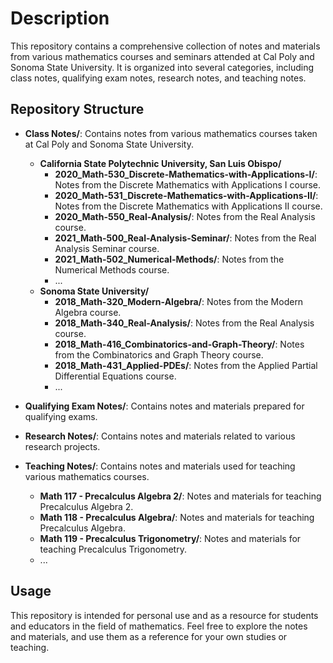 # Description

This repository contains a comprehensive collection of notes and materials from various mathematics courses and seminars attended at Cal Poly and Sonoma State University. It is organized into several categories, including class notes, qualifying exam notes, research notes, and teaching notes.

## Repository Structure

- **Class Notes/**: Contains notes from various mathematics courses taken at Cal Poly and Sonoma State University.
  - **California State Polytechnic University, San Luis Obispo/**
    - **2020_Math-530_Discrete-Mathematics-with-Applications-I/**: Notes from the Discrete Mathematics with Applications I course.
    - **2020_Math-531_Discrete-Mathematics-with-Applications-II/**: Notes from the Discrete Mathematics with Applications II course.
    - **2020_Math-550_Real-Analysis/**: Notes from the Real Analysis course.
    - **2021_Math-500_Real-Analysis-Seminar/**: Notes from the Real Analysis Seminar course.
    - **2021_Math-502_Numerical-Methods/**: Notes from the Numerical Methods course.
    - ...
  - **Sonoma State University/**
    - **2018_Math-320_Modern-Algebra/**: Notes from the Modern Algebra course.
    - **2018_Math-340_Real-Analysis/**: Notes from the Real Analysis course.
    - **2018_Math-416_Combinatorics-and-Graph-Theory/**: Notes from the Combinatorics and Graph Theory course.
    - **2018_Math-431_Applied-PDEs/**: Notes from the Applied Partial Differential Equations course.
    - ...

- **Qualifying Exam Notes/**: Contains notes and materials prepared for qualifying exams.

- **Research Notes/**: Contains notes and materials related to various research projects.

- **Teaching Notes/**: Contains notes and materials used for teaching various mathematics courses.
  - **Math 117 - Precalculus Algebra 2/**: Notes and materials for teaching Precalculus Algebra 2.
  - **Math 118 - Precalculus Algebra/**: Notes and materials for teaching Precalculus Algebra.
  - **Math 119 - Precalculus Trigonometry/**: Notes and materials for teaching Precalculus Trigonometry.
  - ...

## Usage

This repository is intended for personal use and as a resource for students and educators in the field of mathematics. Feel free to explore the notes and materials, and use them as a reference for your own studies or teaching.